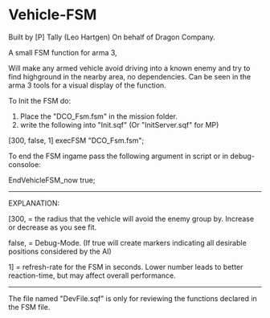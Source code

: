 # Vehicle-FSM

Built by [P] Tally (Leo Hartgen) On behalf of Dragon Company.

A small FSM function for arma 3,

Will make any armed vehicle avoid driving into a known enemy and try to find highground in the nearby area, no dependencies.
Can be seen in the arma 3 tools for a visual display of the function.

To Init the FSM do:

1) Place the "DCO_Fsm.fsm" in the mission folder.
2) write the following into "Init.sqf"   (Or "InitServer.sqf" for MP)

[300, false, 1] execFSM "DCO_Fsm.fsm";


To end the FSM ingame pass the following argument in script or in debug-consoloe:

EndVehicleFSM_now true;


-------------------------------------------------------------------
EXPLANATION:

[300,   = the radius that the vehicle will avoid the enemy group by. Increase or decrease as you see fit.


false,  = Debug-Mode. (If true will create markers indicating all desirable positions considered by the AI)


1]      = refresh-rate for the FSM in seconds. Lower number leads to better reaction-time, but may affect overall performance.


------------------------------------------------------------------
The file named "DevFile.sqf" is only for reviewing the functions declared in the FSM file.
